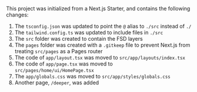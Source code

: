 This project was initialized from a Next.js Starter, and contains the following changes:

1. The `tsconfig.json` was updated to point the `@` alias to `./src` instead of `./`
2. The `tailwind.config.ts` was updated to include files in `./src`
3. The `src` folder was created to contain the FSD layers
4. The `pages` folder was created with a `.gitkeep` file to prevent Next.js from treating `src/pages` as a Pages router
5. The code of `app/layout.tsx` was moved to `src/app/layouts/index.tsx`
6. The code of `app/page.tsx` was moved to `src/pages/home/ui/HomePage.tsx`
7. The `app/globals.css` was moved to `src/app/styles/globals.css`
8. Another page, `/deeper`, was added
